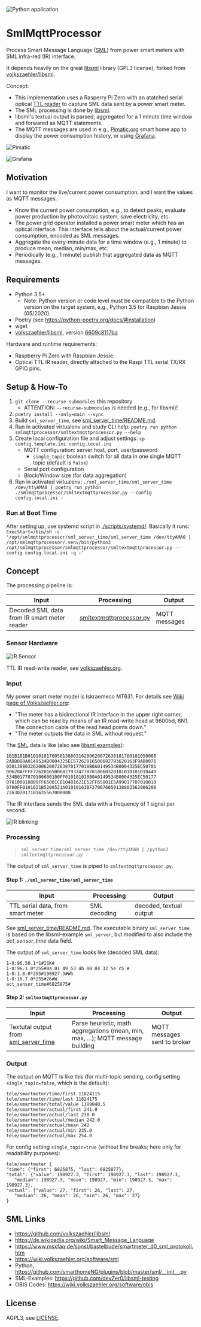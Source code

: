 ![Python application](https://github.com/Ixtalo/SmlMqttProcessor/workflows/Python%20application/badge.svg?branch=master)

# SmlMqttProcessor

Process Smart Message Language ([SML](https://de.wikipedia.org/wiki/Smart_Message_Language)) from power smart meters with SML infra-red (IR) interface.

It depends heavily on the great [libsml](https://github.com/volkszaehler/libsml) library (GPL3 license), forked from [volkszaehler/libsml](https://github.com/volkszaehler/libsml).

Concept:
- This implementation uses a Rasperry Pi Zero with an atatched serial optical [TTL reader](https://wiki.volkszaehler.org/hardware/controllers/ir-schreib-lesekopf-ttl-ausgang) to capture SML data sent by a power smart meter.
- The SML processing is done by [libsml](https://github.com/volkszaehler/libsml).
- libsml's textual output is parsed, aggregated for a 1 minute time window and forwared as MQTT statements.
- The MQTT messages are used in e.g., [Pimatic.org](https://pimatic.org) smart home app to display the power consumption history, or using [Grafana](https://grafana.com).

![Pimatic](./doc/pimatic_powermeter.png)

![Grafana](./doc/grafana24h.png)




## Motivation

I want to monitor the live/current power consumption,
and I want the values as MQTT messages.

- Know the current power consumption, e.g., to detect peaks, evaluate power production by photovoltaic system, save electricity, etc.
- The power grid operator installed a power smart meter which has an optical interface. This interface tells about the actual/current power consumption, encoded as SML messages.
- Aggregate the every-minute data for a time window (e.g., 1 minute) to produce mean, median, min/max, etc.
- Periodically (e.g., 1 minute) publish that aggregated data as MQTT messages.



## Requirements

* Python 3.5+
    * Note: Python version or code level must be compatible to the Python version on the target system, e.g., Python 3.5 for Raspbian Jessie (05/2020).
* Poetry (see https://python-poetry.org/docs/#installation)
* wget
* [volkszaehler/libsml](https://github.com/volkszaehler/libsml), version [6609c8117ba](https://github.com/volkszaehler/libsml/tree/6609c8117ba2c987aea386a7fffb9b4746636be6)

Hardware and runtime requirements:
* Raspberry Pi Zero with Raspbian Jessie.
* Optical TTL IR reader, directly attached to the Raspi TTL serial TX/RX GPIO pins.






## Setup & How-To

1. `git clone --recurse-submodules` this repository
   * ATTENTION: `--recurse-submodules` is needed (e.g., for libsml)!
2. `poetry install --only=main --sync`
3. Build `sml_server_time`, see [sml_server_time/README.md](sml_server_time/README.md).
4. Run in activated virtualenv and study CLI help:
   `poetry run python smlmqttprocessor/smltextmqttprocessor.py --help`
5. Create local configuration file and adjust settings:
   `cp config.template.ini config.local.ini`
   * MQTT configuration: server host, port, user/password
     * `single_topic` boolean switch for all data in one single MQTT topic (default is `false`)
   * Serial port configuration
   * Block/Window size (for data aggregation)
6. Run in activated virtualenv:
   `./sml_server_time/sml_server_time /dev/ttyAMA0 | poetry run python ./smlmqttprocessor/smltextmqttprocessor.py --config config.local.ini -`


### Run at Boot Time

After setting up, use systemd script in [./scripts/systemd/](./scripts/systemd/).
Basically it runs:
`ExecStart=/bin/sh -c '/opt/smlmqttprocessor/sml_server_time/sml_server_time /dev/ttyAMA0 | /opt/smlmqttprocessor/.venv/bin/python3 /opt/smlmqttprocessor/smlmqttprocessor/smltextmqttprocessor.py --config config.local.ini -q -'`



## Concept

The processing pipeline is:

| Input | Processing | Output |
| ----- | ---------- | ------ |
| Decoded SML data from IR smart meter reader | [smltextmqttprocessor.py](smlmqttprocessor/smltextmqttprocessor.py) | MQTT messages |


### Sensor Hardware

![IR Sensor](./doc/ir_reader.jpg)

TTL IR read-write reader, see [volkszaehler.org](https://wiki.volkszaehler.org/hardware/controllers/ir-schreib-lesekopf-ttl-ausgang).


### Input

My power smart meter model is Iskraemeco MT631. For details see [Wiki page of Volkszaehler.org](https://wiki.volkszaehler.org/hardware/channels/meters/power/edl-ehz/iskraemeco_mt631):
  * "The meter has a bidirectional IR interface in the upper right corner, which can be read by means of an IR read-write head at 9600bd, 8N1. The connection cable of the read head points down."
  * "The meter outputs the data in SML without request."

The [SML](https://de.wikipedia.org/wiki/Smart_Message_Language) data is like (also see [libsml examples](https://github.com/devZer0/libsml-testing)):
```
1B1B1B1B010101017605013880316200620072630101760101050068
2ABB0B0A0149534B0004325EC57262016500682793620163F9AB0076
0501388032620062007263070177010B0A0149534B0004325EC50701
00620AFFFF7262016500682793747707010060320101010101010449
534B0177070100600100FF010101010B0A0149534B0004325EC50177
070100010800FF65001C810401621E52FF65001E5A99017707010010
0700FF0101621B5200521A01010163BF270076050138803362006200
726302017101635567000000
```

The IR interface sends the SML data with a frequency of 1 signal per second.

![IR blinking](./doc/energy_meter_infrared.gif)



### Processing

> `sml_server_time/sml_server_time /dev/ttyAMA0 | /python3 smltextmqttprocessor.py -`

The output of `sml_server_time` is piped to `smltextmqttprocessor.py`.


#### Step 1: `./sml_server_time/sml_server_time`

| Input | Processing | Output |
| ----- | ---------- | ------ |
| TTL serial data, from smart meter | SML decoding | decoded, textual output |

See [sml_server_time/README.md](sml_server_time/README.md). The executable binary `sml_server_time` is based on the libsml-example `sml_server`, but modified to also include the *act_sensor_time* data field.

The output of `sml_server_time` looks like (decoded SML data):
```
1-0:96.50.1*1#ISK#
1-0:96.1.0*255#0a 01 49 53 4b 00 04 32 5e c5 #
1-0:1.8.0*255#198927.3#Wh
1-0:16.7.0*255#26#W
act_sensor_time#6825875#
```

#### Step 2: `smltextmqttprocessor.py`

| Input | Processing | Output |
| ----- | ---------- | ------ |
| Textutal output from [sml_server_time](./sml_server_time/) | Parse heuristic, math aggregations (mean, min, max, ...);  MQTT message building | MQTT messages sent to broker |


### Output

The output on MQTT is like this (for multi-topic sending, config setting `single_topic=false`, which is the default):
```
tele/smartmeter/time/first 11824115
tele/smartmeter/time/last 11824175
tele/smartmeter/total/value 1189840.5
tele/smartmeter/actual/first 241.0
tele/smartmeter/actual/last 238.0
tele/smartmeter/actual/median 242.0
tele/smartmeter/actual/mean 242
tele/smartmeter/actual/min 235.0
tele/smartmeter/actual/max 254.0
```

For config setting `single_topic=true` (without line breaks; here only for readability purposes):
```
tele/smartmeter {
"time": {"first": 6825875, "last": 6825877},
"total": {"value": 198927.3, "first": 198927.3, "last": 198927.3,
   "median": 198927.3, "mean": 198927, "min": 198927.3, "max": 198927.3},
"actual": {"value": 27, "first": 26, "last": 27,
   "median": 26, "mean": 26, "min": 26, "max": 27}
}
```



## SML Links

* https://github.com/volkszaehler/libsml
* https://de.wikipedia.org/wiki/Smart_Message_Language
* https://www.msxfaq.de/sonst/bastelbude/smartmeter_d0_sml_protokoll.htm
* https://wiki.volkszaehler.org/software/sml
* Python, https://github.com/smarthomeNG/plugins/blob/master/sml/__init__.py
* SML-Examples: https://github.com/devZer0/libsml-testing
* OBIS Codes: https://wiki.volkszaehler.org/software/obis



## License

AGPL3, see [LICENSE](LICENSE).
